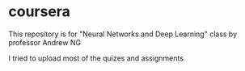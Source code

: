 # coursera

This repository is for "Neural Networks and Deep Learning" class by professor Andrew NG

I tried to upload most of the quizes and assignments
